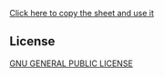 <a href="https://docs.google.com/spreadsheets/d/1hFV8ghGvNdwabYWGVtwjJ8kz6LBcmaOpMm4w6CSa8ro/copy">Click here to copy the sheet and use it</a>
## License
[GNU GENERAL PUBLIC LICENSE](LICENSE)
